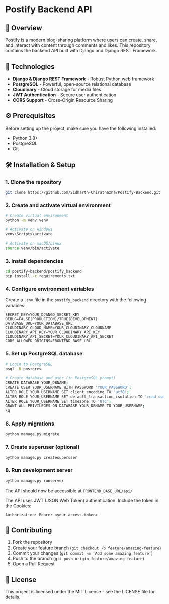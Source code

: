 # Postify Backend API



## 📝 Overview

Postify is a modern blog-sharing platform where users can create, share, and interact with content through comments and likes. This repository contains the backend API built with Django and Django REST Framework.

## 🚀 Technologies

- **Django & Django REST Framework** - Robust Python web framework
- **PostgreSQL** - Powerful, open-source relational database
- **Cloudinary** - Cloud storage for media files
- **JWT Authentication** - Secure user authentication
- **CORS Support** - Cross-Origin Resource Sharing

## ⚙️ Prerequisites

Before setting up the project, make sure you have the following installed:

- Python 3.8+
- PostgreSQL
- Git

## 🛠️ Installation & Setup

### 1. Clone the repository

```bash
git clone https://github.com/Sidharth-Chirathazha/Postify-Backend.git
```

### 2. Create and activate virtual environment

```bash
# Create virtual environment
python -m venv venv

# Activate on Windows
venv\Scripts\activate

# Activate on macOS/Linux
source venv/bin/activate
```

### 3. Install dependencies

```bash
cd postify-backend/postify_backend
pip install -r requirements.txt
```

### 4. Configure environment variables

Create a `.env` file in the `postify_backend` directory with the following variables:

```
SECRET_KEY=YOUR_DJANGO_SECRET_KEY
DEBUG=FALSE(PRODUCTION)/TRUE(DEVELOPMENT)
DATABASE_URL=YOUR_DATABASE_URL
CLOUDINARY_CLOUD_NAME=YOUR_CLOUDINARY_CLOUDNAME
CLOUDINARY_API_KEY=YOUR_CLOUDINARY_API_KEY
CLOUDINARY_API_SECRET=YOUR_CLOUDINARY_API_SECRET
CORS_ALLOWED_ORIGINS=FRONTEND_BASE_URL
```

### 5. Set up PostgreSQL database

```bash
# Login to PostgreSQL
psql -U postgres

# Create database and user (in PostgreSQL prompt)
CREATE DATABASE YOUR_DBNAME;
CREATE USER YOUR_USERNAME WITH PASSWORD 'YOUR_PASSWORD';
ALTER ROLE YOUR_USERNAME SET client_encoding TO 'utf8';
ALTER ROLE YOUR_USERNAME SET default_transaction_isolation TO 'read committed';
ALTER ROLE YOUR_USERNAME SET timezone TO 'UTC';
GRANT ALL PRIVILEGES ON DATABASE YOUR_DBNAME TO YOUR_USERNAME;
\q
```

### 6. Apply migrations

```bash
python manage.py migrate
```

### 7. Create superuser (optional)

```bash
python manage.py createsuperuser
```

### 8. Run development server

```bash
python manage.py runserver
```

The API should now be accessible at `FRONTEND_BASE_URL/api/`



The API uses JWT (JSON Web Token) authentication. Include the token in the Cookies:

```
Authorization: Bearer <your-access-token>
```

## 🤝 Contributing

1. Fork the repository
2. Create your feature branch (`git checkout -b feature/amazing-feature`)
3. Commit your changes (`git commit -m 'Add some amazing feature'`)
4. Push to the branch (`git push origin feature/amazing-feature`)
5. Open a Pull Request

## 📄 License

This project is licensed under the MIT License - see the LICENSE file for details.
